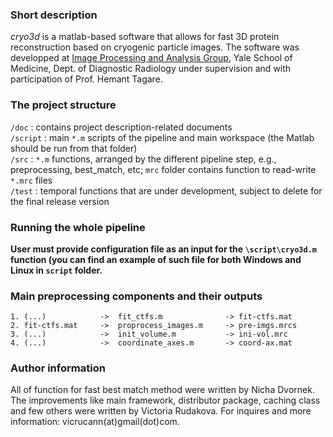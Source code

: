 ### Short description  
*cryo3d* is a matlab-based software that allows for fast 3D protein reconstruction based on cryogenic particle images. The software was developped at [Image Processing and Analysis Group](http://medicine.yale.edu/bioimaging/ipa/), Yale School of Medicine, Dept. of Diagnostic Radiology under supervision and with participation of Prof. Hemant Tagare. 

### The project structure  
`/doc` : contains project description-related documents    
`/script` : main `*.m` scripts of the pipeline and main workspace (the Matlab should be run from that folder)  
`/src` : `*.m` functions, arranged by the different pipeline step, e.g., preprocessing, best_match, etc; `mrc` folder contains function to read-write `*.mrc` files  
`/test` : temporal functions that are under development, subject to delete for the final release version   

### Running the whole pipeline

**User must provide configuration file as an input for the `\script\cryo3d.m` function (you can find an example of such file for both Windows and Linux in `script` folder.**    

### Main preprocessing components and their outputs
	1. (...)	    	->	fit_ctfs.m 	            -> fit-ctfs.mat
	2. fit-ctfs.mat 	-> 	proprocess_images.m 	-> pre-imgs.mrcs
	3. (...)	    	->	init_volume.m   		-> ini-vol.mrc
	4. (...)    		->	coordinate_axes.m       -> coord-ax.mat

### Author information
All of function for fast best match method were written by Nicha Dvornek. The improvements like main framework, distributor package, caching class and few others were written by Victoria Rudakova. For inquires and more information: vicrucann(at)gmail(dot)com. 
